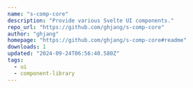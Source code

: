 ```yaml
---
name: "s-comp-core"
description: "Provide various Svelte UI components."
repo_url: "https://github.com/ghjang/s-comp-core"
author: "ghjang"
homepage: "https://github.com/ghjang/s-comp-core#readme"
downloads: 1
updated: "2024-09-24T06:56:40.580Z"
tags: 
  - ui
  - component-library
---
```

